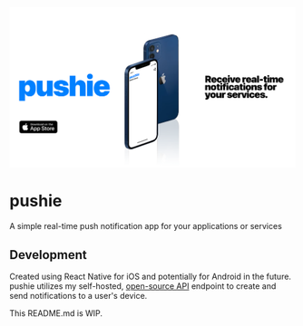 [![App Banner](https://github.com/adriancleung/pushie/blob/master/resources/app_banner.png?raw=true)](https://apps.apple.com/us/app/pushie/id1548868091)

# pushie
A simple real-time push notification app for your applications or services

## Development
Created using React Native for iOS and potentially for Android in the future. pushie utilizes my self-hosted, [open-source API](https://git.adrianleung.dev/api) endpoint to create and send notifications to a user's device.

This README.md is WIP.